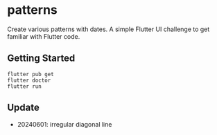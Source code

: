 # patterns

Create various patterns with dates.
A simple Flutter UI challenge to get familiar with Flutter code.

## Getting Started

```
flutter pub get
flutter doctor
flutter run
```

## Update

- 20240601: irregular diagonal line
